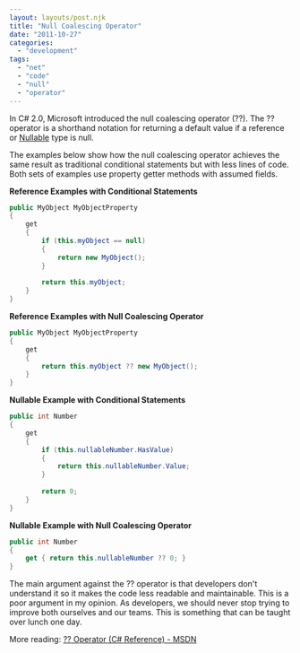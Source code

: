 ```yaml
---
layout: layouts/post.njk
title: "Null Coalescing Operator"
date: "2011-10-27"
categories: 
  - "development"
tags: 
  - "net"
  - "code"
  - "null"
  - "operator"
---
```


In C# 2.0, Microsoft introduced the null coalescing operator (??). The ?? operator is a shorthand notation for returning a default value if a reference or [Nullable<T>](http://msdn.microsoft.com/en-us/library/1t3y8s4s.aspx "Nullable Types (C# Programming Guide) - MSDN") type is null.

The examples below show how the null coalescing operator achieves the same result as traditional conditional statements but with less lines of code. Both sets of examples use property getter methods with assumed fields.

**Reference Examples with Conditional Statements**

``` csharp
public MyObject MyObjectProperty
{
    get
    {
        if (this.myObject == null)
        {
            return new MyObject();
        }
 
        return this.myObject;
    }
}
```

**Reference Examples with Null Coalescing Operator**

``` csharp
public MyObject MyObjectProperty
{
    get
    {
        return this.myObject ?? new MyObject();
    }
}
```

**Nullable<T> Example with Conditional Statements**

``` csharp
public int Number
{
    get
    {
        if (this.nullableNumber.HasValue)
        {
            return this.nullableNumber.Value;
        }
 
        return 0;
    }
}
```

**Nullable<T> Example with Null Coalescing Operator**

``` csharp
public int Number
{
    get { return this.nullableNumber ?? 0; }
}
```

The main argument against the ?? operator is that developers don't understand it so it makes the code less readable and maintainable. This is a poor argument in my opinion. As developers, we should never stop trying to improve both ourselves and our teams. This is something that can be taught over lunch one day.

More reading: [?? Operator (C# Reference) - MSDN](http://msdn.microsoft.com/en-us/library/ms173224(v=VS.100).aspx "?? Operator (C# Reference) - MSDN")
